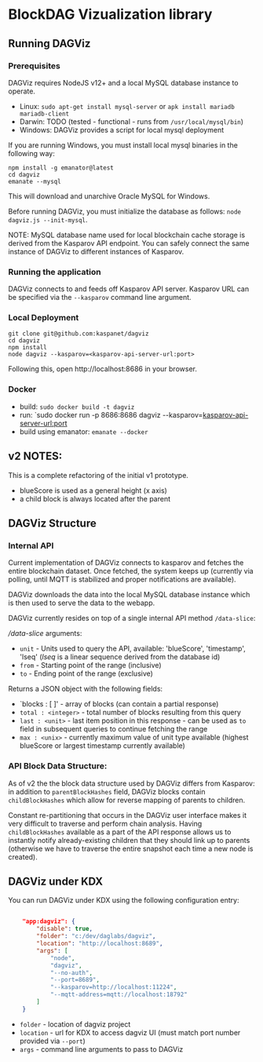 # BlockDAG Vizualization library

## Running DAGViz

### Prerequisites

DAGViz requires NodeJS v12+ and a local MySQL database instance to operate.

- Linux: `sudo apt-get install mysql-server` or `apk install mariadb mariadb-client`
- Darwin: TODO (tested - functional - runs from `/usr/local/mysql/bin`)
- Windows: DAGViz provides a script for local mysql deployment

If you are running Windows, you must install local mysql binaries in the following way:
```
npm install -g emanator@latest
cd dagviz
emanate --mysql
```
This will download and unarchive Oracle MySQL for Windows.

Before running DAGViz, you must initialize the database as follows: `node dagviz.js --init-mysql`.

NOTE:  MySQL database name used for local blockchain cache storage is derived from the Kasparov API endpoint.  You can safely connect the same instance of DAGViz to different instances of Kasparov.

### Running the application

DAGViz connects to and feeds off Kasparov API server.  Kasparov URL can be specified via the `--kasparov` command line argument.

### Local Deployment
```
git clone git@github.com:kaspanet/dagviz
cd dagviz
npm install
node dagviz --kasparov=<kasparov-api-server-url:port>
```
Following this, open http://localhost:8686 in your browser.

### Docker

- build: `sudo docker build -t dagviz`
- run: `sudo docker run -p 8686:8686 dagviz --kasparov=<kasparov-api-server-url:port>
- build using emanator: `emanate --docker`

## v2 NOTES:

This is a complete refactoring of the initial v1 prototype.

- blueScore is used as a general height (x axis)
- a child block is always located after the parent

## DAGViz Structure

### Internal API

Current implementation of DAGViz connects to kasparov and fetches the entire blockchain dataset. Once fetched, the system keeps up (currently via polling, until MQTT is stabilized and proper notifications are available).

DAGViz downloads the data into the local MySQL database instance which is then used to serve the data to the webapp.

DAGViz currently resides on top of a single internal API method `/data-slice`:

*/data-slice* arguments:

- `unit` - Units used to query the API, available: 'blueScore', 'timestamp', 'lseq' (*lseq* is a linear sequence derived from the database id)
- `from` - Starting point of the range (inclusive)
- `to` - Ending point of the range (exclusive)

Returns a JSON object with the following fields:

- `blocks : [ ]' - array of blocks (can contain a partial response)
- `total : <integer>` - total number of blocks resulting from this query
- `last : <unit>` - last item position in this response - can be used as `to` field in subsequent queries to continue fetching the range
- `max : <unix>` - currently maximum value of unit type available (highest blueScore or largest timestamp currently available)

### API Block Data Structure:

As of v2 the the block data structure used by DAGViz differs from Kasparov: in addition to `parentBlockHashes` field, DAGViz blocks contain `childBlockHashes` which allow for reverse mapping of parents to children.

Constant re-partitioning that occurs in the DAGViz user interface makes it very difficult to traverse and perform chain analysis. Having `childBlockHashes` available as a part of the API response allows us to instantly notify already-existing children that they should link up to parents (otherwise we have to traverse the entire snapshot each time a new node is created).

## DAGViz under KDX

You can run DAGViz under KDX using the following configuration entry:
```json

	"app:dagviz": {
		"disable": true,
		"folder": "c:/dev/daglabs/dagviz",
		"location": "http://localhost:8689",
		"args": [
			"node",
			"dagviz",
            "--no-auth",
			"--port=8689",
			"--kasparov=http://localhost:11224",
			"--mqtt-address=mqtt://localhost:18792"
		]
	}
```
- `folder` - location of dagviz project
- `location` - url for KDX to access dagviz UI (must match port number provided via `--port`)
- `args` - command line arguments to pass to DAGViz

